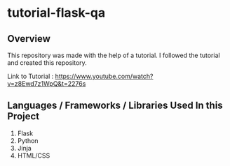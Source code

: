 # tutorial-flask-qa
## Overview
This repository was made with the help of a tutorial. I followed the tutorial and created this repository.

Link to Tutorial : https://www.youtube.com/watch?v=z8Ewd7z1WpQ&t=2276s

## Languages / Frameworks / Libraries Used In this Project
1. Flask
2. Python
3. Jinja
4. HTML/CSS
